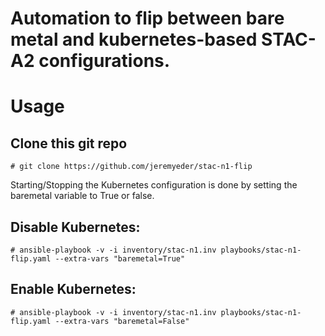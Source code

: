 # Automation to flip between bare metal and kubernetes-based STAC-A2 configurations.

# Usage

## Clone this git repo
```
# git clone https://github.com/jeremyeder/stac-n1-flip
```

Starting/Stopping the Kubernetes configuration is done by setting the baremetal variable to True or false.

## Disable Kubernetes:
```
# ansible-playbook -v -i inventory/stac-n1.inv playbooks/stac-n1-flip.yaml --extra-vars "baremetal=True"
```

## Enable Kubernetes:
```
# ansible-playbook -v -i inventory/stac-n1.inv playbooks/stac-n1-flip.yaml --extra-vars "baremetal=False"
```
